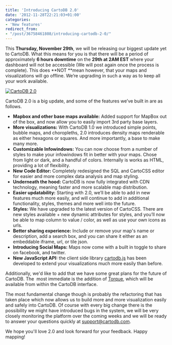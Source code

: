 ```yaml
---
title: 'Introducing CartoDB 2.0'
date: '2012-11-28T22:21:03+01:00'
categories:
- 'New features'
redirect_from:
- "/post/36758461808/introducing-cartodb-2-0/"
---
```


This **Thursday, November 29th**, we will be releasing our biggest update yet to CartoDB. What this means for you is that there will be a period of approximately **6 hours downtime** on the **29th at 2AM EST** where your dashboard will not be accessible (We will post again once the process is complete). This does **NOT **mean however, that your maps and visualizations will go offline. We’re upgrading in such a way as to keep all your work available. 

<a href="http://cartodb.com" title="CartoDB"><img alt="CartoDB 2.0" src="http://cartodb.s3.amazonaws.com/tumblr/posts/blog_header.png"/></a>

CartoDB 2.0 is a big update, and some of the features we’ve built in are as follows. 

- **Mapbox and other base maps available:** Added support for MapBox out of the box, and now allow you to easily import 3rd party base layers.
- **More visualizations:** With CartoDB 1.0 we introduced simple points, bubble maps, and choropleths, 2.0 introduces density maps renderable as either hexagons or squares. And more importantly, a base to make many more.
- **Customizable Infowindows:** You can now choose from a number of styles to make your infowindows fit in better with your maps. Chose from light or dark, and a handful of colors. Internally is works as HTML, providing a lot of flexibility.
- **New Code Editor:** Completely redesigned the SQL and CartoCSS editor for easier and more complex data analysis and map styling.
- **Underneath the hood:** CartoDB is now fully integrated with CDN technology, meaning faster and more scalable map distribution.
- **Easier updatability:** Starting with 2.0, we’ll be able to add in new features much more easily, and will continue to add in additional functionality, styles, themes and more well into the future.
- **Styles:** We have upgraded to the latest version of CartoCSS. There are new styles available + new dynamic attributes for styles, and you’ll now be able to map column to value / color, as well as use your own icons as urls. 
- **Better sharing experience:** Include or remove your map's name or description, add a search box, and you can share it either as an embeddable iframe, url, or tile json.
- **Introducing Social Maps:** Maps now come with a built in toggle to share on facebook, and twitter.
- **New JavaScript API:** the client side library [cartodb.js](https://github.com/CartoDB/cartodb.js) has been developed to extend your visualizations much more easily than before.


Additionally, we'd like to add that we have some great plans for the future of CartoDB. The  most immediate is the addition of <a href="https://github.com/CartoDB/torque" target="_blank">Torque</a>, which will be available from within the CartoDB interface. 

The most fundamental change though is probably the refactoring that has taken place which now allows us to build more and more visualization easily and safely into CartoDB. Of course with every big change there is the possibility we might have introduced bugs in the system, we will be very closely monitoring the platform over the coming weeks and we will be ready to answer your questions quickly at <a href="mailto:support@cartodb.com">support@cartodb.com</a>.

We hope you'll love 2.0 and look forward for your feedback. Happy mapping! 
